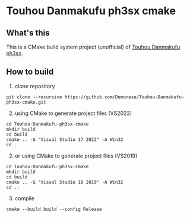 # Touhou Danmakufu ph3sx cmake

## What's this

This is a CMake build system project (unofficial) of [Touhou Danmakufu ph3sx](https://github.com/Natashi/Touhou-Danmakufu-ph3sx-2).

## How to build

1. clone repository
```batch
git clone --recursive https://github.com/Demonese/Touhou-Danmakufu-ph3sx-cmake.git
```
2. using CMake to generate project files (VS2022)
```batch
cd Touhou-Danmakufu-ph3sx-cmake
mkdir build
cd build
cmake .. -G "Visual Studio 17 2022" -A Win32
cd ..
```
2. or using CMake to generate project files (VS2019)
```batch
cd Touhou-Danmakufu-ph3sx-cmake
mkdir build
cd build
cmake .. -G "Visual Studio 16 2019" -A Win32
cd ..
```
3. compile
```batch
cmake --build build --config Release
```

